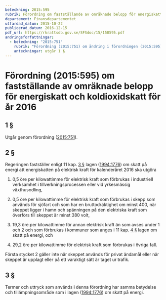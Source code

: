 ```yaml
---
beteckning: 2015:595
rubrik: Förordning om fastställande av omräknade belopp för energiskatt och koldioxidskatt för år 2016
departement: Finansdepartementet
utfardad_datum: 2015-10-22
publicerad_datum: 2016-12-15
pdf_url: https://rkrattsdb.gov.se/SFSdoc/15/150595.pdf
andringsforfattningar:
  - beteckning: "2015:751"
    rubrik: "Förordning (2015:751) om ändring i förordningen (2015:595) om fastställande av omräknade belopp för energiskatt och koldioxidskatt för år 2016"
    anteckningar: utgår 1 §
---
```


# Förordning (2015:595) om fastställande av omräknade belopp för energiskatt och koldioxidskatt för år 2016

## 1 §

Utgår genom förordning ([2015:751](https://selex.se/eli/sfs/2015/751)).

## 2 §

Regeringen fastställer enligt 11 kap. [3 §](#kap11.3) lagen ([1994:1776](https://selex.se/eli/sfs/1994/1776)) om skatt på energi att energiskatten på elektrisk kraft för kalenderåret 2016 ska utgöra

1. 0,5 öre per kilowattimme för elektrisk kraft som förbrukas i industriell verksamhet i tillverkningsprocessen eller vid yrkesmässig växthusodling,

2. 0,5 öre per kilowattimme för elektrisk kraft som förbrukas i skepp som används för sjöfart och som har en bruttodräktighet om minst 400, när skeppet ligger i hamn och spänningen på den elektriska kraft som överförs till skeppet är minst 380 volt,

3. 19,3 öre per kilowattimme för annan elektrisk kraft än som avses under 1 och 2 och som förbrukas i kommuner som anges i 11 kap. [4 §](#kap11.4) lagen om skatt på energi, och

4. 29,2 öre per kilowattimme för elektrisk kraft som förbrukas i övriga fall.

Första stycket 2 gäller inte när skeppet används för privat ändamål eller när skeppet är upplagt eller på ett varaktigt sätt är taget ur trafik.

## 3 §

Termer och uttryck som används i denna förordning har samma betydelse och tillämpningsområde som i lagen ([1994:1776](https://selex.se/eli/sfs/1994/1776)) om skatt på energi.